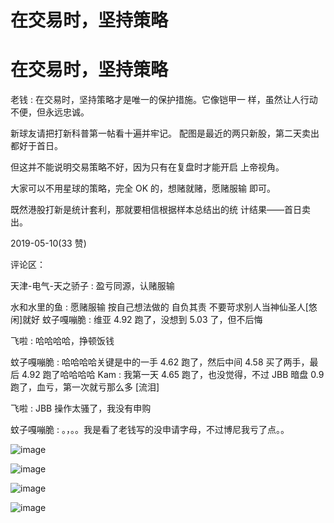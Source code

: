 # 在交易时，坚持策略

# 在交易时，坚持策略

老钱 : 在交易时，坚持策略才是唯一的保护措施。它像铠甲一 样，虽然让人行动不便，但永远忠诚。

新球友请把打新科普第一帖看十遍并牢记。 配图是最近的两只新股，第二天卖出都好于首日。

但这并不能说明交易策略不好，因为只有在复盘时才能开启 上帝视角。

大家可以不用星球的策略，完全 OK 的，想赌就赌，愿赌服输 即可。

既然港股打新是统计套利，那就要相信根据样本总结出的统 计结果——首日卖出。

2019-05-10(33 赞)

评论区：

天津-电气-天之骄子 : 盈亏同源，认赌服输

水和水里的鱼 : 愿赌服输 按自己想法做的 自负其责 不要苛求别人当神仙圣人[悠闲]就好 蚊子嘎嘣脆 : 维亚 4.92 跑了，没想到 5.03 了，但不后悔

飞啦 : 哈哈哈哈，挣顿饭钱

蚊子嘎嘣脆 : 哈哈哈哈关键是中的一手 4.62 跑了，然后中间 4.58 买了两手，最后 4.92 跑了哈哈哈哈 Kam : 我第一天 4.65 跑了，也没觉得，不过 JBB 暗盘 0.9 跑了，血亏，第一次就亏那么多 [流泪]

飞啦 : JBB 操作太骚了，我没有申购

蚊子嘎嘣脆 : 。，。。我是看了老钱写的没申请字母，不过博尼我亏了点。。

![image](img/Image_212.png)

![image](img/Image_213.png)

![image](img/Image_214.png)

![image](img/Image_215.png)